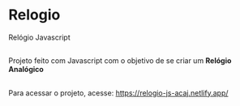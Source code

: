 # Relogio
Relógio Javascript

##
Projeto feito com Javascript com o objetivo de se criar um <b>Relógio Analógico</b>

##

Para acessar o projeto, acesse:
https://relogio-js-acaj.netlify.app/
